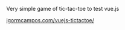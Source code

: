 Very simple game of tic-tac-toe to test vue.js

[igormcampos.com/vuejs-tictactoe/](igormcampos.com/vuejs-tictactoe/)
